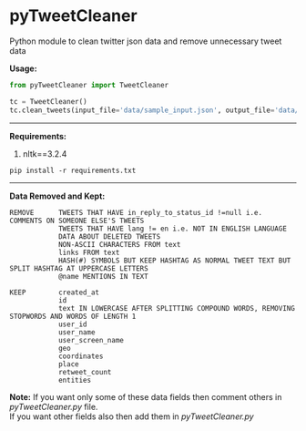 # pyTweetCleaner
Python module to clean twitter json data and remove unnecessary tweet data

**Usage:**
```python
from pyTweetCleaner import TweetCleaner

tc = TweetCleaner()
tc.clean_tweets(input_file='data/sample_input.json', output_file='data/sample_output.json')
```

<hr>

**Requirements:**
1. nltk==3.2.4
```
pip install -r requirements.txt
```

<hr>

**Data Removed and Kept:**
```
REMOVE      TWEETS THAT HAVE in_reply_to_status_id !=null i.e. COMMENTS ON SOMEONE ELSE'S TWEETS
            TWEETS THAT HAVE lang != en i.e. NOT IN ENGLISH LANGUAGE
            DATA ABOUT DELETED TWEETS
            NON-ASCII CHARACTERS FROM text
            links FROM text
            HASH(#) SYMBOLS BUT KEEP HASHTAG AS NORMAL TWEET TEXT BUT SPLIT HASHTAG AT UPPERCASE LETTERS 
            @name MENTIONS IN TEXT
  
KEEP        created_at
            id
            text IN LOWERCASE AFTER SPLITTING COMPOUND WORDS, REMOVING STOPWORDS AND WORDS OF LENGTH 1
            user_id
            user_name
            user_screen_name
            geo
            coordinates
            place
            retweet_count
            entities
```

**Note:** If you want only some of these data fields then comment others in _pyTweetCleaner.py_ file.
<br>If you want other fields also then add them in _pyTweetCleaner.py_ 
